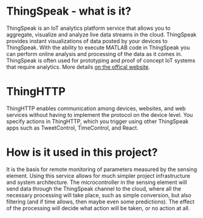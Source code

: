 # ThingSpeak - what is it?

ThingSpeak is an IoT analytics platform service that allows you to aggregate, visualize and analyze live data streams in the cloud. ThingSpeak provides instant visualizations of data posted by your devices to ThingSpeak. With the ability to execute MATLAB code in ThingSpeak you can perform online analysis and processing of the data as it comes in. ThingSpeak is often used for prototyping and proof of concept IoT systems that require analytics. More details [on the offical website](https://thingspeak.com/pages/learn_more "Official ThingSpeak website.").

# ThingHTTP

ThingHTTP enables communication among devices, websites, and web services without having to implement the protocol on the device level. You specify actions in ThingHTTP, which you trigger using other ThingSpeak apps such as TweetControl, TimeControl, and React.

# How is it used in this project?

It is the basis for remote monitoring of parameters measured by the sensing element. Using this service allows for much simpler project infrastructure and system architecture. The microcontroller in the sensing element will send data through the ThingSpeak channel to the cloud, where all the necessary processing will take place, such as simple conversion, but also filtering (and if time allows, then maybe even some predictions). The effect of the processing will decide what action will be taken, or no action at all.